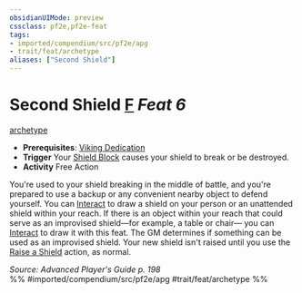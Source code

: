 ```yaml
---
obsidianUIMode: preview
cssclass: pf2e,pf2e-feat
tags:
- imported/compendium/src/pf2e/apg
- trait/feat/archetype
aliases: ["Second Shield"]
---
```

# Second Shield  [F](chapter-9-playing-the-game.md#Actions "Free Action") *Feat 6*  
[archetype](archetype.md)  

- **Prerequisites**: [Viking Dedication](viking-dedication-apg.md)
- **Trigger** Your [Shield Block](compendium/feats/shield-block.md) causes your shield to break or be destroyed.
- **Activity** Free Action

You're used to your shield breaking in the middle of battle, and you're prepared to use a backup or any convenient nearby object to defend yourself. You can [Interact](interact.md) to draw a shield on your person or an unattended shield within your reach. If there is an object within your reach that could serve as an improvised shield—for example, a table or chair— you can [Interact](interact.md) to draw it with this feat. The GM determines if something can be used as an improvised shield. Your new shield isn't raised until you use the [Raise a Shield](raise-a-shield.md) action, as normal.

*Source: Advanced Player's Guide p. 198*  
%% #imported/compendium/src/pf2e/apg #trait/feat/archetype %%